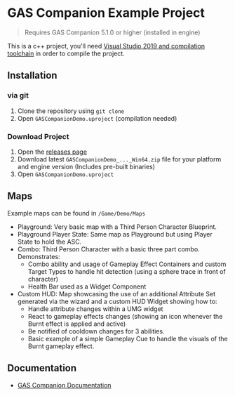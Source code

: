 # GAS Companion Example Project

> Requires GAS Companion 5.1.0 or higher (installed in engine)

This is a c++ project, you'll need [Visual Studio 2019 and compilation toolchain](https://docs.unrealengine.com/4.27/en-US/ProductionPipelines/DevelopmentSetup/VisualStudioSetup/) in order to compile the project.

## Installation

### via git

1. Clone the repository using `git clone`
2. Open `GASCompanionDemo.uproject` (compilation needed)

### Download Project

1. Open the [releases page](https://github.com/GASCompanion/GASCompanionDemo/releases)
2. Download latest `GASCompanionDemo_..._Win64.zip` file for your platform and engine version (Includes pre-built binaries)
3. Open `GASCompanionDemo.uproject`

## Maps

Example maps can be found in `/Game/Demo/Maps`

- Playground: Very basic map with a Third Person Character Blueprint.
- Playground Player State: Same map as Playground but using Player State to hold the ASC.
- Combo: Third Person Character with a basic three part combo. Demonstrates:
  - Combo ability and usage of Gameplay Effect Containers and custom Target Types to handle hit detection (using a sphere trace in front of character)
  - Health Bar used as a Widget Component
- Custom HUD: Map showcasing the use of an additional Attribute Set generated via the wizard and a custom HUD Widget showing how to:
  - Handle attribute changes within a UMG widget
  - React to gameplay effects changes (showing an icon whenever the Burnt effect is applied and active)
  - Be notified of cooldown changes for 3 abilities.
  - Basic example of a simple Gameplay Cue to handle the visuals of the Burnt gameplay effect.

## Documentation

- [GAS Companion Documentation](https://gascompanion.github.io/)

